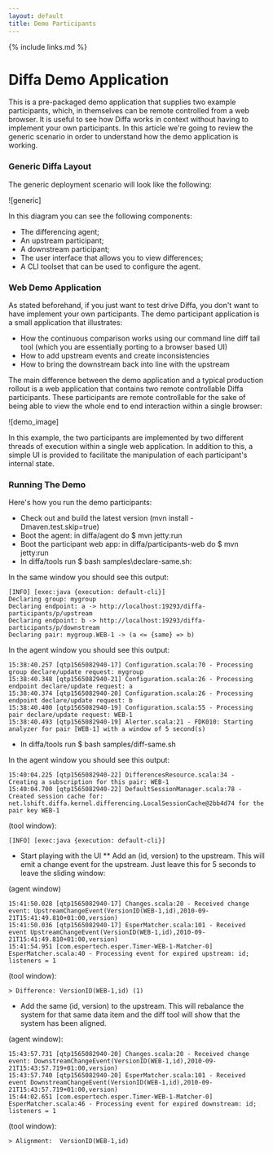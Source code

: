 ```yaml
---
layout: default
title: Demo Participants
---
```


{% include links.md %}

# Diffa Demo Application

This is a pre-packaged demo application that supplies two example participants, which, in themselves can be remote controlled from a web browser. It is useful to see how Diffa works in context without having to implement your own participants. In this article we're going to review the generic scenario in order to understand how the demo application is working. 

### Generic Diffa Layout

The generic deployment scenario will look like the following:

![generic]

In this diagram you can see the following components:

* The differencing agent;
* An upstream participant;
* A downstream participant;
* The user interface that allows you to view differences;
* A CLI toolset that can be used to configure the agent.

### Web Demo Application

As stated beforehand, if you just want to test drive Diffa, you don't want to have implement your own participants. The demo participant application is a small application that illustrates:

* How the continuous comparison works using our command line diff tail tool (which you are essentially porting to a browser based UI)
* How to add upstream events and create inconsistencies
* How to bring the downstream back into line with the upstream

The main difference between the demo application and a typical production rollout is a web application that contains two remote controllable Diffa participants. These participants are remote controllable for the sake of being able to view the whole end to end interaction within a single browser:

![demo_image]

In this example, the two participants are implemented by two different threads of execution within a single web application. In addition to this, a simple UI is provided to facilitate the manipulation of each participant's internal state. 

### Running The Demo

Here's how you run the demo participants:

* Check out and build the latest version (mvn install -Dmaven.test.skip=true)
* Boot the agent: in diffa/agent do $ mvn jetty:run
* Boot the participant web app: in diffa/participants-web do $ mvn jetty:run
* In diffa/tools run $ bash samples\declare-same.sh:

In the same window you should see this output:

	[INFO] [exec:java {execution: default-cli}]
	Declaring group: mygroup
	Declaring endpoint: a -> http://localhost:19293/diffa-participants/p/upstream
	Declaring endpoint: b -> http://localhost:19293/diffa-participants/p/downstream        
	Declaring pair: mygroup.WEB-1 -> (a <= {same} => b)

      
In the agent window you should see this output:

	15:38:40.257 [qtp1565082940-17] Configuration.scala:70 - Processing group declare/update request: mygroup
	15:38:40.348 [qtp1565082940-21] Configuration.scala:26 - Processing endpoint declare/update request: a
	15:38:40.374 [qtp1565082940-20] Configuration.scala:26 - Processing endpoint declare/update request: b
	15:38:40.400 [qtp1565082940-19] Configuration.scala:55 - Processing pair declare/update request: WEB-1
	15:38:40.493 [qtp1565082940-19] Alerter.scala:21 - FDK010: Starting analyzer for pair [WEB-1] with a window of 5 second(s)

* In diffa/tools run $ bash samples/diff-same.sh

In the agent window you should see this output: 

	15:40:04.225 [qtp1565082940-22] DifferencesResource.scala:34 - Creating a subscription for this pair: WEB-1
	15:40:04.700 [qtp1565082940-22] DefaultSessionManager.scala:78 - Created session cache for: net.lshift.diffa.kernel.differencing.LocalSessionCache@2bb4d74 for the pair key WEB-1

(tool window):

	[INFO] [exec:java {execution: default-cli}]

* Start playing with the UI
** Add an (id, version) to the upstream. This will emit a change event for the upstream. Just leave this for 5 seconds to leave the sliding window:

(agent window)

	15:41:50.028 [qtp1565082940-17] Changes.scala:20 - Received change event: UpstreamChangeEvent(VersionID(WEB-1,id),2010-09-21T15:41:49.810+01:00,version)
	15:41:50.036 [qtp1565082940-17] EsperMatcher.scala:101 - Received event UpstreamChangeEvent(VersionID(WEB-1,id),2010-09-21T15:41:49.810+01:00,version)
	15:41:54.951 [com.espertech.esper.Timer-WEB-1-Matcher-0] EsperMatcher.scala:40 - Processing event for expired upstream: id; listeners = 1

(tool window):

	> Difference: VersionID(WEB-1,id) (1)

* Add the same (id, version) to the upstream. This will rebalance the system for that same data item and the diff tool will show that the system has been aligned.

(agent window):

	15:43:57.731 [qtp1565082940-20] Changes.scala:20 - Received change event: DownstreamChangeEvent(VersionID(WEB-1,id),2010-09-21T15:43:57.719+01:00,version)
	15:43:57.740 [qtp1565082940-20] EsperMatcher.scala:101 - Received event DownstreamChangeEvent(VersionID(WEB-1,id),2010-09-21T15:43:57.719+01:00,version)
	15:44:02.651 [com.espertech.esper.Timer-WEB-1-Matcher-0] EsperMatcher.scala:46 - Processing event for expired downstream: id; listeners = 1

(tool window):

	> Alignment:  VersionID(WEB-1,id)
